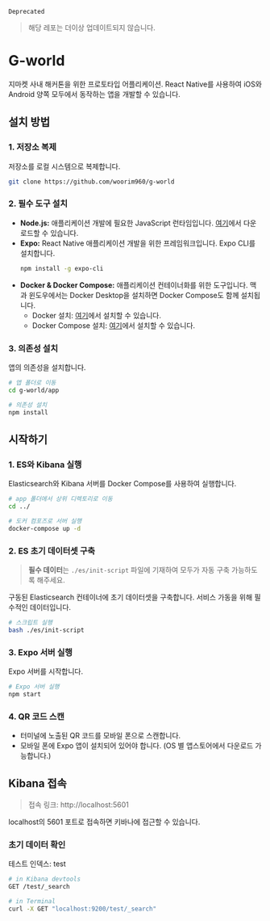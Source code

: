 `Deprecated`
> 해당 레포는 더이상 업데이트되지 않습니다.

# G-world

지마켓 사내 해커톤을 위한 프로토타입 어플리케이션. React Native를 사용하여 iOS와 Android 양쪽 모두에서 동작하는 앱을 개발할 수 있습니다.

## 설치 방법

### 1. 저장소 복제

저장소를 로컬 시스템으로 복제합니다.

```bash
git clone https://github.com/woorim960/g-world
```

### 2. 필수 도구 설치

- **Node.js:** 애플리케이션 개발에 필요한 JavaScript 런타임입니다. [여기](https://nodejs.org/en/download)에서 다운로드할 수 있습니다.
- **Expo:** React Native 애플리케이션 개발을 위한 프레임워크입니다. Expo CLI를 설치합니다.
  ```bash
  npm install -g expo-cli
  ```
- **Docker & Docker Compose:** 애플리케이션 컨테이너화를 위한 도구입니다. 맥과 윈도우에서는 Docker Desktop을 설치하면 Docker Compose도 함께 설치됩니다.
  - Docker 설치: [여기](https://docs.docker.com/get-docker/)에서 설치할 수 있습니다.
  - Docker Compose 설치: [여기](https://docs.docker.com/compose/install/)에서 설치할 수 있습니다.

### 3. 의존성 설치

앱의 의존성을 설치합니다.

```bash
# 앱 폴더로 이동
cd g-world/app

# 의존성 설치
npm install
```

## 시작하기

### 1. ES와 Kibana 실행

Elasticsearch와 Kibana 서버를 Docker Compose를 사용하여 실행합니다.

```bash
# app 폴더에서 상위 디렉토리로 이동
cd ../

# 도커 컴포즈로 서버 실행
docker-compose up -d
```

### 2. ES 초기 데이터셋 구축

> **필수 데이터**는 `./es/init-script` 파일에 기재하여 모두가 자동 구축 가능하도록 해주세요.

구동된 Elasticsearch 컨테이너에 초기 데이터셋을 구축합니다.
서비스 가동을 위해 필수적인 데이터입니다.

```bash
# 스크립트 실행
bash ./es/init-script
```

### 3. Expo 서버 실행

Expo 서버를 시작합니다.

```bash
# Expo 서버 실행
npm start
```

### 4. QR 코드 스캔

- 터미널에 노출된 QR 코드를 모바일 폰으로 스캔합니다.
- 모바일 폰에 Expo 앱이 설치되어 있어야 합니다. (OS 별 앱스토어에서 다운로드 가능합니다.)

## Kibana 접속

> 접속 링크: http://localhost:5601

localhost의 5601 포트로 접속하면 키바나에 접근할 수 있습니다.

### 초기 데이터 확인

테스트 인덱스: test

```bash
# in Kibana devtools
GET /test/_search

# in Terminal
curl -X GET "localhost:9200/test/_search"
```
